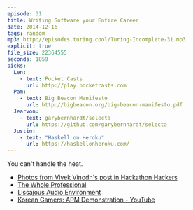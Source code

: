 ```yaml
---
episode: 31
title: Writing Software your Entire Career
date: 2014-12-16
tags: random
mp3: http://episodes.turing.cool/Turing-Incomplete-31.mp3
explicit: true
file_size: 22364555
seconds: 1859
picks:
  Len:
    - text: Pocket Casts
      url: http://play.pocketcasts.com
  Pam:
    - text: Big Beacon Manifesto
      url: http://bigbeacon.org/big-beacon-manifesto.pdf
  Jearvon:
    - text: garybernhardt/selecta
      url: https://github.com/garybernhardt/selecta
  Justin:
    - text: "Haskell on Heroku"
      url: https://haskellonheroku.com/
---
```


You can't handle the heat.

* [Photos from Vivek Vinodh's post in Hackathon Hackers](https://www.facebook.com/photo.php?fbid=893263917359079&set=gm.929768603745292&type=1&theater)
* [The Whole Professional](http://cacm.acm.org/magazines/2014/12/180773-the-whole-professional/abstract#R6)
* [Lissajous Audio Environment](http://lissajousjs.com/)
* [Korean Gamers: APM Demonstration - YouTube](https://www.youtube.com/watch?v=YbpCLqryN-Q)

